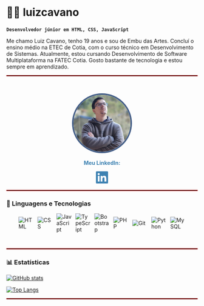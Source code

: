 # 👨‍💻 luizcavano


**`Desenvolvedor júnior em HTML, CSS, JavaScript`**

Me chamo Luiz Cavano, tenho 19 anos e sou de Embu das Artes. Concluí o ensino médio na ETEC de Cotia, com o curso técnico em Desenvolvimento de Sistemas. Atualmente, estou cursando Desenvolvimento de Software Multiplataforma na FATEC Cotia. Gosto bastante de tecnologia e estou sempre em aprendizado.

<hr style="border: 1.5px solid #ae0c0d;">

<br>

<p align="center">
  <img src="https://raw.githubusercontent.com/LuizKawanooo/luizcavano/refs/heads/main/perfil_2img.jpg" alt="Luiz Henrique Santos Cavano" width="150" height="150" style="border-radius: 50%; border: 4px solid #455f88ff;">
</p>


<div align="center" style="text-align:center; color:#3d82b2; font-weight:750;">
  <a href="https://www.linkedin.com/in/luizcavano" 
     style="color:#3d82b2; text-decoration:none;">
    Meu LinkedIn:
  </a>
</div>

<!-- Social icons section -->
<div align="center">
  <p align="center">
    <a href="https://www.linkedin.com/in/luizcavano">
      <img width="32px" alt="LinkedIn" title="LinkedIn" src="https://raw.githubusercontent.com/LuizKawanooo/luizcavano/refs/heads/main/linkedin2.png"/>
    </a>
  </p>
</div>


<hr style="border: 1.5px solid #ae0c0d;">

### 🤖 Linguagens e Tecnologias

<div style="
  display: flex;
  justify-content: center;
  align-items: center;
  flex-wrap: wrap;
  gap: 10px;
  margin-top: 10px;
  margin-bottom: 10px;
">

<img alt="HTML" title="HTML" src="https://cdn.jsdelivr.net/gh/devicons/devicon/icons/html5/html5-original.svg" width="40" />
<img alt="CSS" title="CSS" src="https://cdn.jsdelivr.net/gh/devicons/devicon/icons/css3/css3-original.svg" width="40" />
<img alt="JavaScript" title="JavaScript" src="https://cdn.jsdelivr.net/gh/devicons/devicon/icons/javascript/javascript-original.svg" width="40" />
<img alt="TypeScript" title="TypeScript" src="https://cdn.jsdelivr.net/gh/devicons/devicon/icons/typescript/typescript-original.svg" width="40" />
<img alt="Bootstrap" title="Bootstrap" src="https://cdn.jsdelivr.net/gh/devicons/devicon/icons/bootstrap/bootstrap-original.svg" width="40" />
<img alt="PHP" title="PHP" src="https://cdn.jsdelivr.net/gh/devicons/devicon/icons/php/php-original.svg" width="40" />
<img alt="Git" title="Git" src="https://cdn.jsdelivr.net/gh/devicons/devicon/icons/git/git-original.svg" width="40" />
<img alt="Python" title="Python" src="https://cdn.jsdelivr.net/gh/devicons/devicon/icons/python/python-original.svg" width="40" />
<img alt="MySQL" title="MySQL" src="https://cdn.jsdelivr.net/gh/devicons/devicon/icons/mysql/mysql-original.svg" width="40" />

</div>
<br>
<hr style="border: 1.5px solid #ae0c0d;">

### 📊 Estatísticas

[![GitHub stats](https://github-readme-stats.vercel.app/api?username=LuizKawanooo&show_icons=true&theme=light&bg_color=DEG,FFF5E1,FFEFCF,FFDDAA&title_color=ae0c0d&text_color=ae0c0d&icon_color=ae0c0d)](https://github.com/LuizKawanooo)


[![Top Langs](https://github-readme-stats.vercel.app/api/top-langs/?username=LuizKawanooo&layout=compact&theme=light&bg_color=E0E0E0&title_color=ae0c0d&text_color=ae0c0d&icon_color=ae0c0d)](https://github.com/LuizKawanooo)

<hr style="border: 1.5px solid #ae0c0d;">

